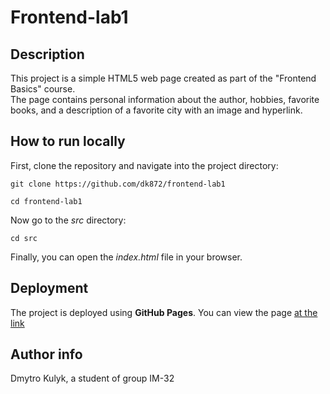 # Frontend-lab1

## Description
This project is a simple HTML5 web page created as part of the "Frontend Basics" course.  
The page contains personal information about the author, hobbies, favorite books, and a description of a favorite city with an image and hyperlink. 

## How to run locally
First, clone the repository and navigate into the project directory:
```
git clone https://github.com/dk872/frontend-lab1
```
```
cd frontend-lab1
```

Now go to the *src* directory:
```
cd src
```

Finally, you can open the *index.html* file in your browser.

## Deployment
The project is deployed using **GitHub Pages**. You can view the page [at the link](https://dk872.github.io/frontend-lab1/)

## Author info
Dmytro Kulyk, a student of group IM-32
